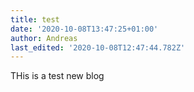 ```yaml
---
title: test
date: '2020-10-08T13:47:25+01:00'
author: Andreas
last_edited: '2020-10-08T12:47:44.782Z'
---
```

THis is a test new blog